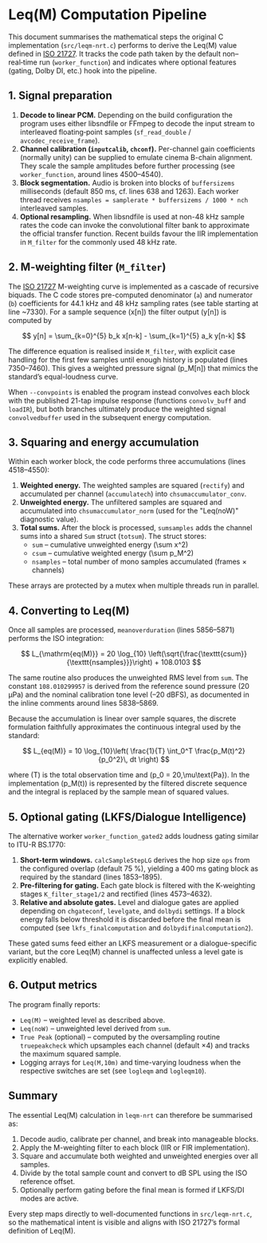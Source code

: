 # Leq(M) Computation Pipeline

This document summarises the mathematical steps the original C implementation (`src/leqm-nrt.c`) performs to derive the Leq(M) value defined in [ISO 21727](iso_2016.md).  It tracks the code path taken by the default non–real‑time run (`worker_function`) and indicates where optional features (gating, Dolby DI, etc.) hook into the pipeline.

## 1. Signal preparation

1. **Decode to linear PCM.**  Depending on the build configuration the program uses either libsndfile or FFmpeg to decode the input stream to interleaved floating‑point samples (`sf_read_double` / `avcodec_receive_frame`).
2. **Channel calibration (`inputcalib`, `chconf`).**  Per-channel gain coefficients (normally unity) can be supplied to emulate cinema B-chain alignment.  They scale the sample amplitudes before further processing (see `worker_function`, around lines 4500–4540).
3. **Block segmentation.**  Audio is broken into blocks of `buffersizems` milliseconds (default 850 ms, cf. lines 638 and 1263).  Each worker thread receives `nsamples = samplerate * buffersizems / 1000 * nch` interleaved samples.
4. **Optional resampling.**  When libsndfile is used at non-48 kHz sample rates the code can invoke the convolutional filter bank to approximate the official transfer function.  Recent builds favour the IIR implementation in `M_filter` for the commonly used 48 kHz rate.

## 2. M-weighting filter (`M_filter`)

The [ISO 21727](iso_2016.md) M-weighting curve is implemented as a cascade of recursive biquads.  The C code stores pre-computed denominator (`a`) and numerator (`b`) coefficients for 44.1 kHz and 48 kHz sampling rates (see table starting at line ~7330).  For a sample sequence \(x[n]\) the filter output \(y[n]\) is computed by

$$
 y[n] = \sum_{k=0}^{5} b_k x[n-k] - \sum_{k=1}^{5} a_k y[n-k]
$$

The difference equation is realised inside `M_filter`, with explicit case handling for the first few samples until enough history is populated (lines 7350–7460).  This gives a weighted pressure signal \(p_M[n]\) that mimics the standard’s equal-loudness curve.

When `--convpoints` is enabled the program instead convolves each block with the published 21-tap impulse response (functions `convolv_buff` and `loadIR`), but both branches ultimately produce the weighted signal `convolvedbuffer` used in the subsequent energy computation.

## 3. Squaring and energy accumulation

Within each worker block, the code performs three accumulations (lines 4518–4550):

1. **Weighted energy.**  The weighted samples are squared (`rectify`) and accumulated per channel (`accumulatech`) into `chsumaccumulator_conv`.
2. **Unweighted energy.**  The unfiltered samples are squared and accumulated into `chsumaccumulator_norm` (used for the "Leq(noW)" diagnostic value).
3. **Total sums.**  After the block is processed, `sumsamples` adds the channel sums into a shared `Sum` struct (`totsum`).  The struct stores:
   - `sum` – cumulative unweighted energy \(\sum x^2\)
   - `csum` – cumulative weighted energy \(\sum p_M^2\)
   - `nsamples` – total number of mono samples accumulated (frames × channels)

These arrays are protected by a mutex when multiple threads run in parallel.

## 4. Converting to Leq(M)

Once all samples are processed, `meanoverduration` (lines 5856–5871) performs the ISO integration:

$$
 L_{\mathrm{eq(M)}} = 20 \log_{10} \left(\sqrt{\frac{\texttt{csum}}{\texttt{nsamples}}}\right) + 108.0103
$$

The same routine also produces the unweighted RMS level from `sum`.  The constant `108.010299957` is derived from the reference sound pressure (20 µPa) and the nominal calibration tone level (–20 dBFS), as documented in the inline comments around lines 5838–5869.

Because the accumulation is linear over sample squares, the discrete formulation faithfully approximates the continuous integral used by the standard:

$$
 L_{eq(M)} = 10 \log_{10}\left( \frac{1}{T} \int_0^T \frac{p_M(t)^2}{p_0^2}\, dt \right)
$$

where \(T\) is the total observation time and \(p_0 = 20\,\mu\text{Pa}\).  In the implementation \(p_M(t)\) is represented by the filtered discrete sequence and the integral is replaced by the sample mean of squared values.

## 5. Optional gating (LKFS/Dialogue Intelligence)

The alternative worker `worker_function_gated2` adds loudness gating similar to ITU-R BS.1770:

1. **Short-term windows.**  `calcSampleStepLG` derives the hop size `ops` from the configured overlap (default 75 %), yielding a 400 ms gating block as required by the standard (lines 1853–1895).
2. **Pre-filtering for gating.**  Each gate block is filtered with the K-weighting stages `K_filter_stage1/2` and rectified (lines 4573–4632).
3. **Relative and absolute gates.**  Level and dialogue gates are applied depending on `chgateconf`, `levelgate`, and `dolbydi` settings.  If a block energy falls below threshold it is discarded before the final mean is computed (see `lkfs_finalcomputation` and `dolbydifinalcomputation2`).

These gated sums feed either an LKFS measurement or a dialogue-specific variant, but the core Leq(M) channel is unaffected unless a level gate is explicitly enabled.

## 6. Output metrics

The program finally reports:

- `Leq(M)` – weighted level as described above.
- `Leq(noW)` – unweighted level derived from `sum`.
- `True Peak` (optional) – computed by the oversampling routine `truepeakcheck` which upsamples each channel (default ×4) and tracks the maximum squared sample.
- Logging arrays for `Leq(M,10m)` and time-varying loudness when the respective switches are set (see `logleqm` and `logleqm10`).

## Summary

The essential Leq(M) calculation in `leqm-nrt` can therefore be summarised as:

1. Decode audio, calibrate per channel, and break into manageable blocks.
2. Apply the M-weighting filter to each block (IIR or FIR implementation).
3. Square and accumulate both weighted and unweighted energies over all samples.
4. Divide by the total sample count and convert to dB SPL using the ISO reference offset.
5. Optionally perform gating before the final mean is formed if LKFS/DI modes are active.

Every step maps directly to well-documented functions in `src/leqm-nrt.c`, so the mathematical intent is visible and aligns with ISO 21727’s formal definition of Leq(M).
